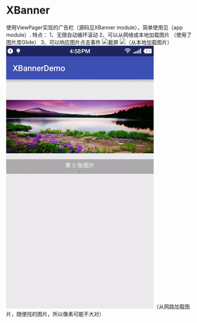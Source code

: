 # XBanner
使用ViewPager实现的广告栏（源码见XBanner module），简单使用见（app module）.
特点：
1、无限自动循环滚动
2、可以从网络或本地加载图片 （使用了图片库Glide）
3、可以响应图片点击事件
![截屏](http://ww3.sinaimg.cn/mw690/73036ef6gw1f6oq2m3t6rj20b90jfq46.jpg)
![](https://github.com/DoingLee/XBanner/blob/master/local.gif)（从本地加载图片）
![](https://github.com/DoingLee/XBanner/blob/master/network.gif)（从网路加载图片，随便找的图片，所以像素可能不大对）



